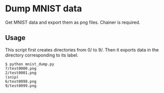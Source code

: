 # Dump MNIST data 

Get MNIST data and export them as png files.
Chainer is required.

## Usage

This script first creates directories from 0/ to 9/.
Then it exports data in the directory corresponding to its label.

    $ python mnist_dump.py
    7/test0000.png
    2/test0001.png
    (snip)
    6/test0098.png
    9/test0099.png

